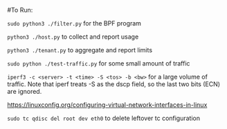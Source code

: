 #To Run:

`sudo python3 ./filter.py` for the BPF program

`python3 ./host.py` to collect and report usage

`python3 ./tenant.py` to aggregate and report limits

`sudo python ./test-traffic.py` for some small amount of traffic

`iperf3 -c <server> -t <time> -S <tos> -b <bw>` for a large volume of traffic. Note that iperf treats
-S as the dscp field, so the last two bits (ECN) are ignored.

https://linuxconfig.org/configuring-virtual-network-interfaces-in-linux

`sudo tc qdisc del root dev eth0` to delete leftover tc configuration